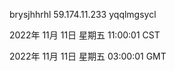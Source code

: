 brysjhhrhl 59.174.11.233 yqqlmgsycl

2022年 11月 11日 星期五 11:00:01 CST

2022年 11月 11日 星期五 03:00:01 GMT
